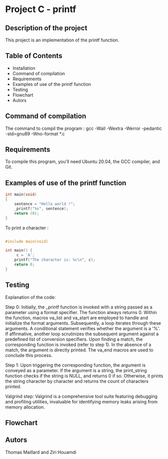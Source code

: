 
# Project C - printf

## Description of the project 
This project is an implementation of the printf function.

## Table of Contents
- Installation
- Command of compilation
- Requirements
- Examples of use of the printf function
- Testing
- Flowchart
- Autors


## Command of compilation
The command to compil the program :
gcc -Wall -Wextra -Werror -pedantic -std=gnu89 -Wno-format *.c

## Requirements
To compile this program, you'll need Ubuntu 20.04, the GCC compiler, and Git.
## Examples of use of the printf function
```c
int main(void)
{
	sentence = "Hello world !";
	_printf("%s", sentence);
	return (0);
}
```
To print a character :
```c

#include main(void)

int main() {
     c = 'A';
    printf("The character is: %c\n", c);
    return 0;
}
```
## Testing
Explanation of the code:

Step 0: Initially, the _printf function is invoked with a string passed as a parameter using a format specifier. The function always returns 0. Within the function, macros va_list and va_start are employed to handle and initialize the format arguments. Subsequently, a loop iterates through these arguments. A conditional statement verifies whether the argument is a '%'. If affirmative, another loop scrutinizes the subsequent argument against a predefined list of conversion specifiers. Upon finding a match, the corresponding function is invoked (refer to step 1). In the absence of a match, the argument is directly printed. The va_end macros are used to conclude this process.

Step 1: Upon triggering the corresponding function, the argument is conveyed as a parameter. If the argument is a string, the print_string function checks if the string is NULL, and returns 0 if so. Otherwise, it prints the string character by character and returns the count of characters printed.

Valgrind step: Valgrind is a comprehensive tool suite featuring debugging and profiling utilities, invaluable for identifying memory leaks arising from memory allocation.

## Flowchart











## Autors
Thomas Maillard and Ziri Houamdi
